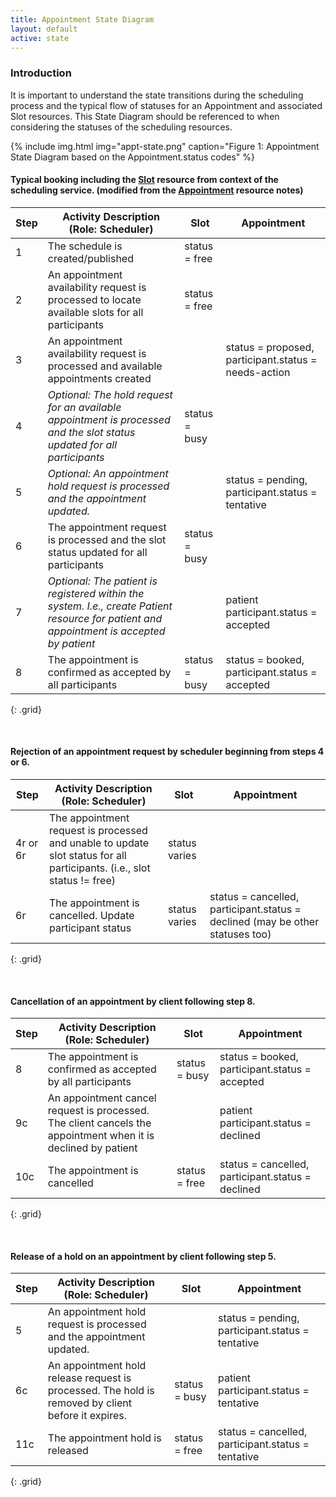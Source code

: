 ```yaml
---
title: Appointment State Diagram
layout: default
active: state
---
```


### Introduction

It is important to understand the state transitions during the scheduling process and the typical flow of statuses for an Appointment and associated Slot resources.  This State Diagram should be referenced to when considering the statuses of the scheduling resources.

{% include img.html img="appt-state.png" caption="Figure 1: Appointment State Diagram based on the Appointment.status codes" %}

#### Typical booking including the [Slot](http://build.fhir.org/slot.html) resource from context of the scheduling service.  (modified from the [Appointment](http://build.fhir.org/appointment.html) resource notes)

|Step|Activity Description (Role: Scheduler)|Slot|Appointment|
|---|---|---|---|
|1|The schedule is created/published |status = free||
|2|An appointment availability request is processed to locate available slots for all participants |status = free||
|3|An appointment availability request is processed and available appointments created ||status = proposed, participant.status = needs-action|
|4|*Optional: The hold request for an available appointment is processed and the slot status updated for all participants*|status = busy||
|5|*Optional: An appointment hold request is processed and the appointment updated.*||status = pending, participant.status = tentative|
|6|The appointment request is processed and the slot status updated for all participants |status = busy||
|7|*Optional: The patient is registered within the system. I.e., create Patient resource for patient and appointment is accepted by patient*||patient participant.status = accepted|
|8|The appointment is confirmed as accepted by all participants |status = busy|status = booked, participant.status = accepted|
{: .grid}

<br />

#### Rejection of an appointment request by scheduler beginning from steps 4 or 6.

|Step|Activity Description (Role: Scheduler)|Slot|Appointment|
|---|---|---|---|
|4r or 6r|The appointment request is processed and unable to update slot status for all participants. (i.e., slot status != free)|status varies|
|6r|The appointment is cancelled. Update participant status|status varies|status = cancelled, participant.status = declined (may be other statuses too)|
{: .grid}

<br />

#### Cancellation of an appointment by client following step 8.

|Step|Activity Description (Role: Scheduler)|Slot|Appointment|
|---|---|---|---|
|8|The appointment is confirmed as accepted by all participants |status = busy|status = booked, participant.status = accepted|
|9c|An appointment cancel request is processed. The client cancels the appointment when it is declined by patient ||patient participant.status = declined|
|10c|The appointment is cancelled|status = free|status = cancelled, participant.status = declined|
{: .grid}

<br />

#### Release of a hold on an appointment by client following step 5.

|Step|Activity Description (Role: Scheduler)|Slot|Appointment|
|---|---|---|---|
|5|An appointment hold request is processed and the appointment updated.||status = pending, participant.status = tentative|
|6c|An appointment hold release request is processed. The hold is removed by client before it expires.|status = busy|patient participant.status = tentative|
|11c|The appointment hold is released|status = free|status = cancelled, participant.status = tentative|
{: .grid}
